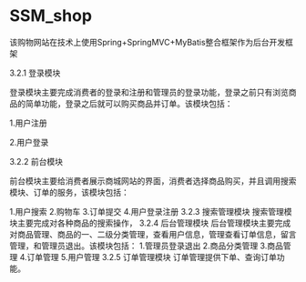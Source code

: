 # SSM_shop
该购物网站在技术上使用Spring+SpringMVC+MyBatis整合框架作为后台开发框架  

3.2.1 登录模块  

登录模块主要完成消费者的登录和注册和管理员的登录功能，登录之前只有浏览商品的简单功能，登录之后就可以购买商品并订单。该模块包括：  

1.用户注册   

2.用户登录  

3.2.2 前台模块  

前台模块主要给消费者展示商城网站的界面，消费者选择商品购买，并且调用搜索模块、订单的服务，该模块包括：  

1.用户搜索
2.购物车
3.订单提交
4.用户登录注册
3.2.3 搜索管理模块
搜索管理模块主要完成对各种商品的搜索操作，
3.2.4 后台管理模块
后台管理模块主要完成对商品管理、商品的一、二级分类管理，查看用户信息，管理查看订单信息，留言管理，和管理员退出。该模块包括：
1.管理员登录退出
2.商品分类管理
3.商品管理
4.订单管理
5.用户管理
3.2.5 订单管理模块
订单管理提供下单、查询订单功能。
